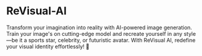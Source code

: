 # ReVisual-AI

Transform your imagination into reality with AI-powered image generation. Train your image's on cutting-edge model and recreate yourself in any style—be it a sports star, celebrity, or futuristic avatar. With ReVisual AI, redefine your visual identity effortlessly! 🚀

